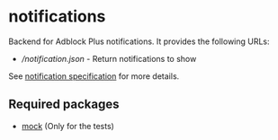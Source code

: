 notifications
=============

Backend for Adblock Plus notifications. It provides the following URLs:

* */notification.json* - Return notifications to show

See [notification specification](https://bitbucket.org/adblockplus/spec/src/master/spec/abp/notifications.md) for more details.

Required packages
-----------------

* [mock](https://pypi.python.org/pypi/mock) (Only for the tests)
